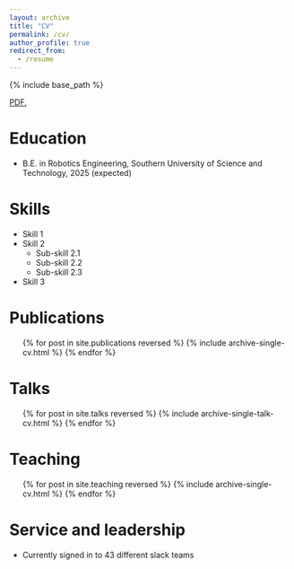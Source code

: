 ```yaml
---
layout: archive
title: "CV"
permalink: /cv/
author_profile: true
redirect_from:
  - /resume
---
```


{% include base_path %}

<a href="../files/CV-Guojing Huang.pdf" target="_blank">PDF.</a>

Education
======
* B.E. in Robotics Engineering, Southern University of Science and Technology, 2025 (expected)
  
Skills
======
* Skill 1
* Skill 2
  * Sub-skill 2.1
  * Sub-skill 2.2
  * Sub-skill 2.3
* Skill 3

Publications
======
  <ul>{% for post in site.publications reversed %}
    {% include archive-single-cv.html %}
  {% endfor %}</ul>
  
Talks
======
  <ul>{% for post in site.talks reversed %}
    {% include archive-single-talk-cv.html  %}
  {% endfor %}</ul>
  
Teaching
======
  <ul>{% for post in site.teaching reversed %}
    {% include archive-single-cv.html %}
  {% endfor %}</ul>
  
Service and leadership
======
* Currently signed in to 43 different slack teams
